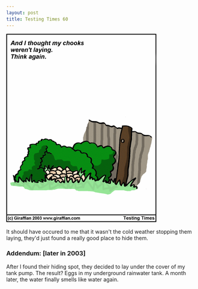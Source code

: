 ```yaml
---
layout: post
title: Testing Times 60
---
```

<img src="/images/tt0060.png">

It should have occured to me that it wasn't the cold weather stopping them laying, they'd just found a really good place to hide them.

<h3>Addendum: [later in 2003]</h3>

After I found their hiding spot, they decided to lay under the cover of my 
tank pump. The result? Eggs in my underground rainwater tank. A month later, the water finally smells like water again.